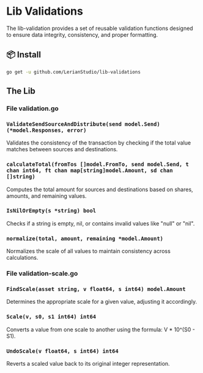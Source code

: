 # Lib Validations

The lib-validation provides a set of reusable validation functions designed to ensure data integrity, consistency, and proper formatting.

## 📦 Install

```bash
go get -u github.com/LerianStudio/lib-validations
```

## The Lib

### File validation.go

### ``ValidateSendSourceAndDistribute(send model.Send) (*model.Responses, error)``

Validates the consistency of the transaction by checking if the total value matches between sources and destinations.

### ``calculateTotal(fromTos []model.FromTo, send model.Send, t chan int64, ft chan map[string]model.Amount, sd chan []string)``

Computes the total amount for sources and destinations based on shares, amounts, and remaining values.

### ``IsNilOrEmpty(s *string) bool``
Checks if a string is empty, nil, or contains invalid values like "null" or "nil".

### ``normalize(total, amount, remaining *model.Amount)``

Normalizes the scale of all values to maintain consistency across calculations.

### File validation-scale.go

### ``FindScale(asset string, v float64, s int64) model.Amount``

Determines the appropriate scale for a given value, adjusting it accordingly.

### ``Scale(v, s0, s1 int64) int64``

Converts a value from one scale to another using the formula: V * 10^(S0 - S1).

### ``UndoScale(v float64, s int64) int64``

Reverts a scaled value back to its original integer representation.